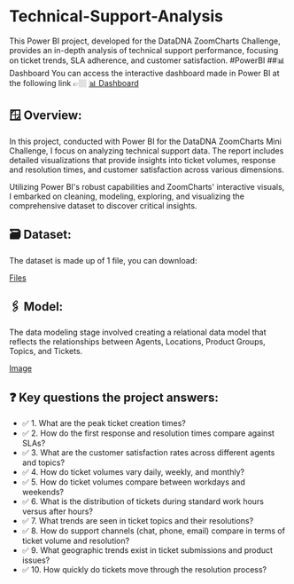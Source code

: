 # Technical-Support-Analysis
This Power BI project, developed for the DataDNA ZoomCharts Challenge, provides an in-depth analysis of technical support performance, focusing on ticket trends, SLA adherence, and customer satisfaction. #PowerBI 
##📊 Dashboard
You can access the interactive dashboard made in Power BI at the following link 👉🏼 [📊 Dashboard](https://app.powerbi.com/view?r=eyJrIjoiZjdmZjE0ODQtZWI2YS00YzNlLWIxOGQtZWNiMTY5YzdlNWRmIiwidCI6IjQ2NTRiNmYxLTBlNDctNDU3OS1hOGExLTAyZmU5ZDk0M2M3YiIsImMiOjl9)

## 🪟 Overview:
In this project, conducted with Power BI for the DataDNA ZoomCharts Mini Challenge, I focus on analyzing technical support data. The report includes detailed visualizations that provide insights into ticket volumes, response and resolution times, and customer satisfaction across various dimensions.

Utilizing Power BI's robust capabilities and ZoomCharts' interactive visuals, I embarked on cleaning, modeling, exploring, and visualizing the comprehensive dataset to discover critical insights.

## 🗃️ Dataset:
The dataset is made up of 1 file, you can download:

[Files]()

## 🖇️ Model:
The data modeling stage involved creating a relational data model that reflects the relationships between Agents, Locations, Product Groups, Topics, and Tickets.

[Image]()

## ❓ Key questions the project answers:
* ✅ 1. What are the peak ticket creation times?
* ✅ 2. How do the first response and resolution times compare against SLAs?
* ✅ 3. What are the customer satisfaction rates across different agents and topics?
* ✅ 4. How do ticket volumes vary daily, weekly, and monthly?
* ✅ 5. How do ticket volumes compare between workdays and weekends?
* ✅ 6. What is the distribution of tickets during standard work hours versus after hours?
* ✅ 7. What trends are seen in ticket topics and their resolutions?
* ✅ 8. How do support channels (chat, phone, email) compare in terms of ticket volume and resolution?
* ✅ 9. What geographic trends exist in ticket submissions and product issues?
* ✅ 10. How quickly do tickets move through the resolution process?
